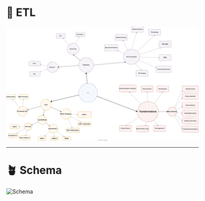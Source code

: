 # 🌱 ETL

![ELT](https://github.com/basudabC/SQL-Data-Warehouse-Project/blob/main/docs/my_notes/ETL/ETL.svg)

---
# 🪴 Schema

![Schema](https://github.com/user-attachments/assets/467d9df4-1ded-445f-915e-934945150648)
